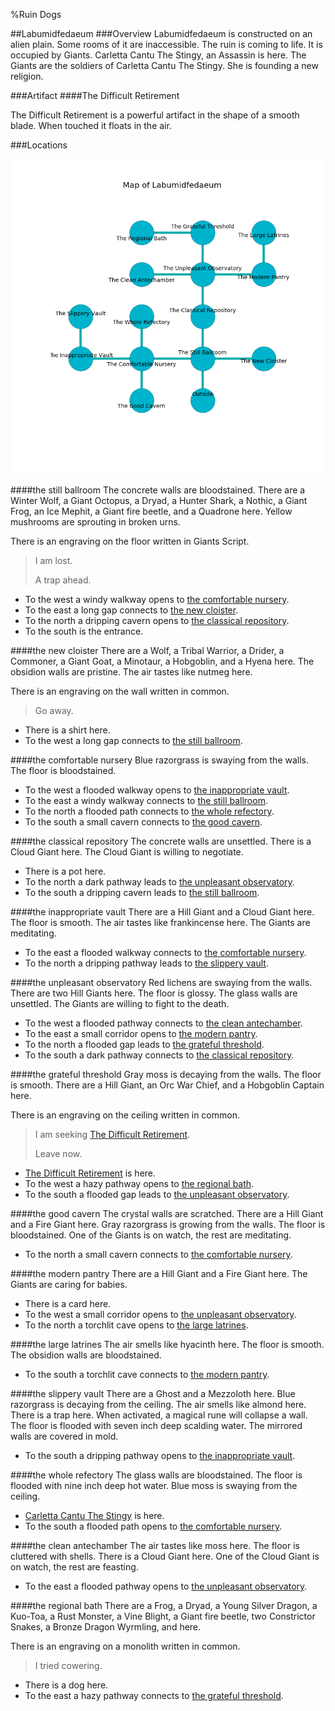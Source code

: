 %Ruin Dogs

##Labumidfedaeum
###Overview
Labumidfedaeum is constructed on an alien plain. Some rooms of it are inaccessible. The ruin is coming to life. It is occupied by Giants. <a name="Carletta-Cantu-The-Stingy"></a>Carletta Cantu The Stingy, an Assassin is here. The Giants are the soldiers of Carletta Cantu The Stingy. She  is founding a new religion. 



###Artifact
####<a name="The-Difficult-Retirement"></a>The Difficult Retirement


The Difficult Retirement is a powerful artifact in the shape of a smooth blade. When touched it floats in the air. 





###Locations


![](../v2/images/Labumidfedaeum.png)

####<a name="the-still-ballroom"></a>the still ballroom
The concrete walls are bloodstained. There are a Winter Wolf, a Giant Octopus, a Dryad, a Hunter Shark, a Nothic, a Giant Frog, an Ice Mephit, a Giant fire beetle, and a Quadrone here. Yellow mushrooms are sprouting in broken urns. 

There is an engraving on the floor written in Giants Script. 

> I am lost.
>
> A trap ahead.
>


* To the west a windy walkway opens to [the comfortable nursery](#the-comfortable-nursery).
* To the east a long gap connects to [the new cloister](#the-new-cloister).
* To the north a dripping cavern opens to [the classical repository](#the-classical-repository).
* To the south is the entrance.


####<a name="the-new-cloister"></a>the new cloister
There are a Wolf, a Tribal Warrior, a Drider, a Commoner, a Giant Goat, a Minotaur, a Hobgoblin, and a Hyena here. The obsidion walls are pristine. The air tastes like nutmeg here. 

There is an engraving on the wall written in common. 

> Go away.
>


* There is a shirt here.
* To the west a long gap connects to [the still ballroom](#the-still-ballroom).


####<a name="the-comfortable-nursery"></a>the comfortable nursery
Blue razorgrass is swaying from the walls. The floor is bloodstained. 



* To the west a flooded walkway opens to [the inappropriate vault](#the-inappropriate-vault).
* To the east a windy walkway connects to [the still ballroom](#the-still-ballroom).
* To the north a flooded path connects to [the whole refectory](#the-whole-refectory).
* To the south a small cavern connects to [the good cavern](#the-good-cavern).


####<a name="the-classical-repository"></a>the classical repository
The concrete walls are unsettled. There is a Cloud Giant here. The Cloud Giant is willing to negotiate. 



* There is a pot here.
* To the north a dark pathway leads to [the unpleasant observatory](#the-unpleasant-observatory).
* To the south a dripping cavern leads to [the still ballroom](#the-still-ballroom).


####<a name="the-inappropriate-vault"></a>the inappropriate vault
There are a Hill Giant and a Cloud Giant here. The floor is smooth. The air tastes like frankincense here. The Giants are meditating. 



* To the east a flooded walkway connects to [the comfortable nursery](#the-comfortable-nursery).
* To the north a dripping pathway leads to [the slippery vault](#the-slippery-vault).


####<a name="the-unpleasant-observatory"></a>the unpleasant observatory
Red lichens are swaying from the walls. There are two Hill Giants here. The floor is glossy. The glass walls are unsettled. The Giants are willing to fight to the death. 



* To the west a flooded pathway connects to [the clean antechamber](#the-clean-antechamber).
* To the east a small corridor opens to [the modern pantry](#the-modern-pantry).
* To the north a flooded gap leads to [the grateful threshold](#the-grateful-threshold).
* To the south a dark pathway connects to [the classical repository](#the-classical-repository).


####<a name="the-grateful-threshold"></a>the grateful threshold
Gray moss is decaying from the walls. The floor is smooth. There are a Hill Giant, an Orc War Chief, and a Hobgoblin Captain here. 

There is an engraving on the ceiling written in common. 

> I am seeking [The Difficult Retirement](#The-Difficult-Retirement).
>
> Leave now.
>


* [The Difficult Retirement](#The-Difficult-Retirement) is here.
* To the west a hazy pathway opens to [the regional bath](#the-regional-bath).
* To the south a flooded gap leads to [the unpleasant observatory](#the-unpleasant-observatory).


####<a name="the-good-cavern"></a>the good cavern
The crystal walls are scratched. There are a Hill Giant and a Fire Giant here. Gray razorgrass is growing from the walls. The floor is bloodstained. One of the Giants is on watch, the rest are meditating. 



* To the north a small cavern connects to [the comfortable nursery](#the-comfortable-nursery).


####<a name="the-modern-pantry"></a>the modern pantry
There are a Hill Giant and a Fire Giant here. The Giants are caring for babies. 



* There is a card here.
* To the west a small corridor opens to [the unpleasant observatory](#the-unpleasant-observatory).
* To the north a torchlit cave opens to [the large latrines](#the-large-latrines).


####<a name="the-large-latrines"></a>the large latrines
The air smells like hyacinth here. The floor is smooth. The obsidion walls are bloodstained. 



* To the south a torchlit cave connects to [the modern pantry](#the-modern-pantry).


####<a name="the-slippery-vault"></a>the slippery vault
There are a Ghost and a Mezzoloth here. Blue razorgrass is decaying from the ceiling. The air smells like almond here. There is a trap here. When activated, a magical rune will collapse a wall. The floor is flooded with seven inch deep scalding water. The mirrored walls are covered in mold. 



* To the south a dripping pathway opens to [the inappropriate vault](#the-inappropriate-vault).


####<a name="the-whole-refectory"></a>the whole refectory
The glass walls are bloodstained. The floor is flooded with nine inch deep hot water. Blue moss is swaying from the ceiling. 



* [Carletta Cantu The Stingy](#Carletta-Cantu-The-Stingy) is here.
* To the south a flooded path opens to [the comfortable nursery](#the-comfortable-nursery).


####<a name="the-clean-antechamber"></a>the clean antechamber
The air tastes like moss here. The floor is cluttered with shells. There is a Cloud Giant here. One of the Cloud Giant is on watch, the rest are feasting. 



* To the east a flooded pathway opens to [the unpleasant observatory](#the-unpleasant-observatory).


####<a name="the-regional-bath"></a>the regional bath
There are a Frog, a Dryad, a Young Silver Dragon, a Kuo-Toa, a Rust Monster, a Vine Blight, a Giant fire beetle, two Constrictor Snakes, a Bronze Dragon Wyrmling, and  here. 

There is an engraving on a monolith written in common. 

> I tried cowering.
>


* There is a dog here.
* To the east a hazy pathway connects to [the grateful threshold](#the-grateful-threshold).


